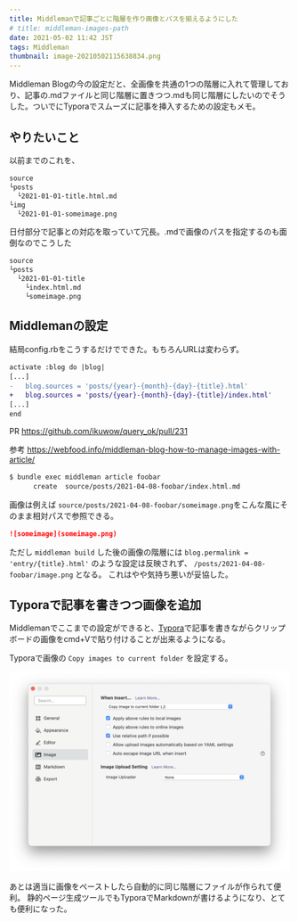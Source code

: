 ```yaml
---
title: Middlemanで記事ごとに階層を作り画像とパスを揃えるようにした
# title: middleman-images-path
date: 2021-05-02 11:42 JST
tags: Middleman
thumbnail: image-20210502115638834.png
---
```


Middleman Blogの今の設定だと、全画像を共通の1つの階層に入れて管理しており、記事の.mdファイルと同じ階層に置きつつ.mdも同じ階層にしたいのでそうした。ついでにTyporaでスムーズに記事を挿入するための設定もメモ。

## やりたいこと

以前までのこれを、

```
source
└posts
  └2021-01-01-title.html.md
└img
  └2021-01-01-someimage.png
```

日付部分で記事との対応を取っていて冗長。.mdで画像のパスを指定するのも面倒なのでこうした

```
source
└posts
  └2021-01-01-title
    └index.html.md
    └someimage.png
```


## Middlemanの設定

結局config.rbをこうするだけでできた。もちろんURLは変わらず。

```diff
activate :blog do |blog|
[...]
-   blog.sources = 'posts/{year}-{month}-{day}-{title}.html'
+   blog.sources = 'posts/{year}-{month}-{day}-{title}/index.html'
[...]
end
```

PR https://github.com/ikuwow/query_ok/pull/231

参考 https://webfood.info/middleman-blog-how-to-manage-images-with-article/


```bash
$ bundle exec middleman article foobar
      create  source/posts/2021-04-08-foobar/index.html.md
```

画像は例えば `source/posts/2021-04-08-foobar/someimage.png`をこんな風にそのまま相対パスで参照できる。

```index.html.md
![someimage](someimage.png)
```

ただし `middleman build` した後の画像の階層には `blog.permalink = 'entry/{title}.html'` のような設定は反映されず、
`/posts/2021-04-08-foobar/image.png` となる。
これはやや気持ち悪いが妥協した。

## Typoraで記事を書きつつ画像を追加

Middlemanでここまでの設定ができると、[Typora](https://typora.io)で記事を書きながらクリップボードの画像をcmd+Vで貼り付けることが出来るようになる。

Typoraで画像の `Copy images to current folder` を設定する。

![image-20210502115638834](image-20210502115638834.png)

あとは適当に画像をペーストしたら自動的に同じ階層にファイルが作られて便利。
静的ページ生成ツールでもTyporaでMarkdownが書けるようになり、とても便利になった。
